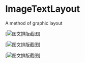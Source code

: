 # ImageTextLayout

A method of graphic layout

[![图文排版截图](https://github.com/peterlog/ImageTextLayout/blob/master/imagetext1.png)]

[![图文排版截图](https://github.com/peterlog/ImageTextLayout/blob/master/imagetext2.png)]

[![图文排版截图](https://github.com/peterlog/ImageTextLayout/blob/master/imagetext3.png)]
